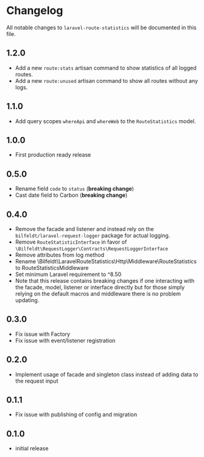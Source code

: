 # Changelog

All notable changes to `laravel-route-statistics` will be documented in this file.

## 1.2.0

- Add a new `route:stats` artisan command to show statistics of all logged routes.
- Add a new `route:unused` artisan command to show all routes without any logs.

## 1.1.0

- Add query scopes `whereApi` and `whereWeb` to the `RouteStatistics` model.

## 1.0.0

- First production ready release

## 0.5.0

- Rename field `code` to `status` (**breaking change**)
- Cast date field to Carbon (**breaking change**)

## 0.4.0

- Remove the facade and listener and instead rely on the `bilfeldt/laravel-request-logger` package for actual logging.
- Remove `RouteStatisticInterface` in favor of `\Bilfeldt\RequestLogger\Contracts\RequestLoggerInterface`
- Remove attributes from log method
- Rename \Bilfeldt\LaravelRouteStatistics\Http\Middleware\RouteStatistics to RouteStatisticsMiddleware
- Set minimum Laravel requirement to ^8.50
- Note that this release contains breaking changes if one interacting with the facade, model, listener or interface directly but for those simply relying on the default macros and middleware there is no problem updating.

## 0.3.0

- Fix issue with Factory
- Fix issue with event/listener registration

## 0.2.0

- Implement usage of facade and singleton class instead of adding data to the request input

## 0.1.1

- Fix issue with publishing of config and migration

## 0.1.0

- initial release

